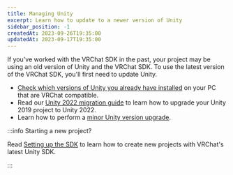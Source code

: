 ```yaml
---
title: Managing Unity
excerpt: Learn how to update to a newer version of Unity
sidebar_position: -1
createdAt: 2023-09-26T19:35:00
updatedAt: 2023-09-17T19:35:00
---
```

If you've worked with the VRChat SDK in the past, your project may be using an old version of Unity and the VRChat SDK. To use the latest version of the VRChat SDK, you'll first need to update Unity.

- [Check which versions of Unity you already have installed](unity-2022.md#managing-unity-versions) on your PC that are VRChat compatible.
- Read our [Unity 2022 migration guide](/sdk/upgrade/unity-2022) to learn how to upgrade your Unity 2019 project to Unity 2022.
- Learn how to perform a [minor Unity version upgrade](/sdk/upgrade/migrating-to-a-newer-minor-unity-version).

:::info Starting a new project?

Read [Setting up the SDK](/sdk/index.md) to learn how to create new projects with VRChat's latest Unity SDK.

:::